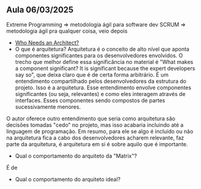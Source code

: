 ## Aula 06/03/2025

Extreme Programming => metodologia ágil para software dev
SCRUM => metodologia ágil pra qualquer coisa, veio depois

- [Who Needs an Architect?](https://martinfowler.com/ieeeSoftware/whoNeedsArchitect.pdf)
- O que é arquitetura?
Arquitetura é o conceito de alto nível que aponta componentes significantes para os desenvolvedores envolvidos. O trecho que melhor define essa significância no material é "What makes a component significant? It is significant because the expert developers say so", que deixa claro que é de certa forma arbitrário.
É um entendimento compartilhado pelos desenvolvedores da estrutura do projeto. Isso é a arquitetura.
Esse entendimento envolve componentes significantes (ou seja, relevantes) e como eles interagem através de interfaces. Esses componentes sendo compostos de partes sucessivamente menores.

O autor oferece outro entendimento que seria como arquitetura são decisões tomadas "cedo" no projeto, mas isso acabaria incluindo até a linguagem de programação.
Em resumo,  para ele se algo é incluído ou não na arquitetura fica a cabo dos desenvolvedores acharem relevante, faz parte da arquitetura, é arquitetura em si é sobre aquilo que é importante.

- Qual o comportamento do arquiteto da "Matrix"?

É de

- Qual o comportamento do arquiteto ideal?